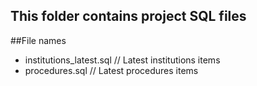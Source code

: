 ## This folder contains project SQL files

##File names
* institutions_latest.sql // Latest institutions items
* procedures.sql // Latest procedures items